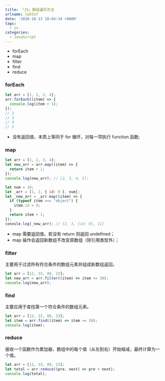 ```yaml
---
title: 「JS」数组遍历方法
urlname: lw5tof
date: '2020-10-13 10:04:34 +0800'
tags:
  - js
categories:
  - JavaScript
---
```


- forEach
- map
- filter
- find
- reduce

### forEach

```javascript
let arr = [1, 2, 3, 4];
arr.forEach((item) => {
  console.log(item + 1);
});
// 2
// 3
// 4
// 5
```

- 没有返回值，本质上等同于 for 循环，对每一项执行 function 函数;

### map

```javascript
let arr = [1, 2, 3, 4];
let new_arr = arr.map((item) => {
  return item + 1;
});
console.log(new_arr); // [2, 3, 4, 5];

let num = 10;
let _arr = [1, 2, { id: 0 }, num];
let _new_arr = _arr.map((item) => {
  if (typeof item === "object") {
    item.id = 9;
  }
  return item + 1;
});
conosle.log(_new_arr); // [2, 3, {id: 9}, 11]
```

- map 需要返回值，若没有 return 则返回 undefined；
- map 操作会返回新数组不改变原数组（除引用类型外）；

### filter

主要用于过滤所有符合条件的数组元素并组成新数组返回。

```javascript
let arr = [12, 33, 89, 23];
let new_arr = arr.filter((item) => item >= 30);
console.log(new_arr);
```

### find

主要应用于查找第一个符合条件的数组元素。

```javascript
let arr = [12, 33, 89, 23];
let item = arr.find((item) => item >= 30);
console.log(item);
```

### reduce

接收一个函数作为累加器，数组中的每个值（从左到右）开始缩减，最终计算为一个值。

```javascript
let arr = [12, 33, 89, 23];
let total = arr.reduce((pre, next) => pre + next);
console.log(total);
```
